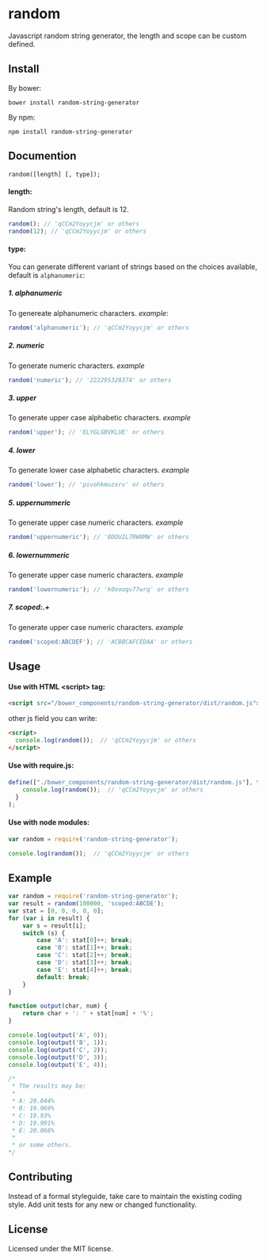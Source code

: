 # random

Javascript random string generator, the length and scope can be custom defined.

## Install

By bower:

```
bower install random-string-generator
```

By npm:

```
npm install random-string-generator
```

## Documention

```
random([length] [, type]);
```

#### **length**:

Random string's length, default is 12.

```javascript
random(); // 'qCCm2Yoyycjm' or others
random(12); // 'qCCm2Yoyycjm' or others
```

#### **type**:

You can generate different variant of strings based on the choices available, default is `alphanumeric`:

##### 1. alphanumeric

To genereate alphanumeric characters. *example*:

```javascript
random('alphanumeric'); // 'qCCm2Yoyycjm' or others
```

##### 2. numeric

To generate numeric characters. *example*

```javascript
random('numeric'); // '222295328374' or others
```

##### 3. upper

To generate upper case alphabetic characters. *example*

```javascript
random('upper'); // 'ELYGLGBVKLUE' or others
```

##### 4. lower

To generate lower case alphabetic characters. *example*

```javascript
random('lower'); // 'pivohkmuzxrv' or others
```

##### 5. uppernummeric

To generate upper case numeric characters. *example*

```javascript
random('uppernumeric'); // '8DOUIL7RW8MW' or others
```

##### 6. lowernummeric

To generate upper case numeric characters. *example*

```javascript
random('lowernumeric'); // 'k0oooqv77wrq' or others
```

##### 7. scoped:.+

To generate upper case numeric characters. *example*

```javascript
random('scoped:ABCDEF'); // 'ACBBCAFCEDAA' or others
```

## Usage

#### Use with HTML &lt;script&gt; tag:

```html
<script src="/bower_components/random-string-generator/dist/random.js"></script>
```

other js field you can write:

```html
<script>
  console.log(random());  // 'qCCm2Yoyycjm' or others
</script>
```

#### Use with require.js:

```javascript
define(["./bower_components/random-string-generator/dist/random.js"], function(random) {
    console.log(random());  // 'qCCm2Yoyycjm' or others
  }
);
```

#### Use with node modules:

```javascript
var random = require('random-string-generator');

console.log(random());  // 'qCCm2Yoyycjm' or others
```

## Example

```javascript
var random = require('random-string-generator');
var result = random(100000, 'scoped:ABCDE');
var stat = [0, 0, 0, 0, 0];
for (var i in result) {
    var s = result[i];
    switch (s) {
        case 'A': stat[0]++; break;
        case 'B': stat[1]++; break;
        case 'C': stat[2]++; break;
        case 'D': stat[3]++; break;
        case 'E': stat[4]++; break;
        default: break;
    }
}

function output(char, num) {
    return char + ': ' + stat[num] + '%';
}

console.log(output('A', 0));
console.log(output('B', 1));
console.log(output('C', 2));
console.log(output('D', 3));
console.log(output('E', 4));

/*
 * The results may be:
 *
 * A: 20.044%
 * B: 19.969%
 * C: 19.93%
 * D: 19.991%
 * E: 20.066%
 *
 * or some others.
*/
```

## Contributing

Instead of a formal styleguide, take care to maintain the existing coding style. Add unit tests for any new or changed functionality.

## License

Licensed under the MIT license.
